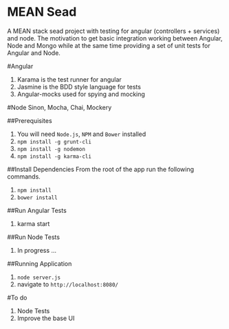 # MEAN Sead

A MEAN stack sead project with testing for angular (controllers + services) and node. The motivation to get basic integration working between Angular, Node and Mongo while at the same time providing a set of unit tests for Angular and Node.

#Angular
1. Karama is the test runner for angular
2. Jasmine is the BDD style language for tests
3. Angular-mocks used for spying and mocking

#Node
Sinon, Mocha, Chai, Mockery

##Prerequisites
1. You will need `Node.js`, `NPM` and `Bower` installed
2. `npm install -g grunt-cli`
3. `npm install -g nodemon`
4. `npm install -g karma-cli`

##Install Dependencies
From the root of the app run the following commands.

1. `npm install`
2. `bower install`

##Run Angular Tests
1. karma start

##Run Node Tests
1. In progress ...

##Running Application
1. `node server.js`
2. navigate to `http://localhost:8080/`

#To do
1. Node Tests
2. Improve the base UI



